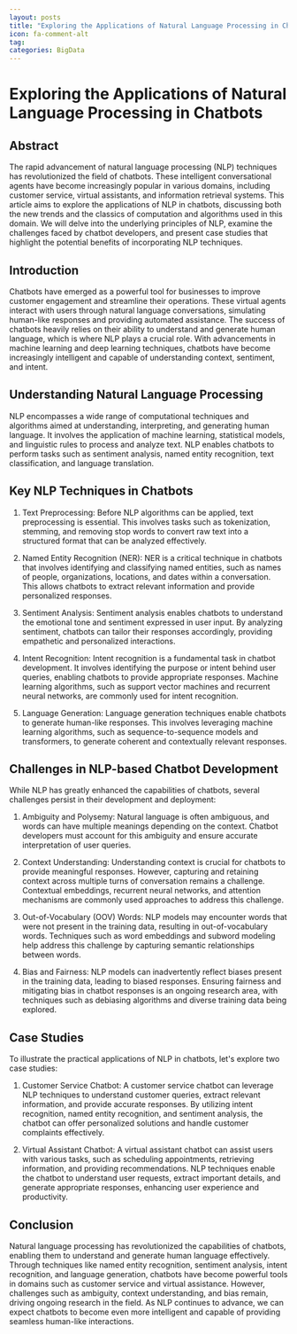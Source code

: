 ```yaml
---
layout: posts
title: "Exploring the Applications of Natural Language Processing in Chatbots"
icon: fa-comment-alt
tag:      
categories: BigData
---
```



# Exploring the Applications of Natural Language Processing in Chatbots

## Abstract
The rapid advancement of natural language processing (NLP) techniques has revolutionized the field of chatbots. These intelligent conversational agents have become increasingly popular in various domains, including customer service, virtual assistants, and information retrieval systems. This article aims to explore the applications of NLP in chatbots, discussing both the new trends and the classics of computation and algorithms used in this domain. We will delve into the underlying principles of NLP, examine the challenges faced by chatbot developers, and present case studies that highlight the potential benefits of incorporating NLP techniques.

## Introduction
Chatbots have emerged as a powerful tool for businesses to improve customer engagement and streamline their operations. These virtual agents interact with users through natural language conversations, simulating human-like responses and providing automated assistance. The success of chatbots heavily relies on their ability to understand and generate human language, which is where NLP plays a crucial role. With advancements in machine learning and deep learning techniques, chatbots have become increasingly intelligent and capable of understanding context, sentiment, and intent.

## Understanding Natural Language Processing
NLP encompasses a wide range of computational techniques and algorithms aimed at understanding, interpreting, and generating human language. It involves the application of machine learning, statistical models, and linguistic rules to process and analyze text. NLP enables chatbots to perform tasks such as sentiment analysis, named entity recognition, text classification, and language translation.

## Key NLP Techniques in Chatbots
1. Text Preprocessing:
   Before NLP algorithms can be applied, text preprocessing is essential. This involves tasks such as tokenization, stemming, and removing stop words to convert raw text into a structured format that can be analyzed effectively.

2. Named Entity Recognition (NER):
   NER is a critical technique in chatbots that involves identifying and classifying named entities, such as names of people, organizations, locations, and dates within a conversation. This allows chatbots to extract relevant information and provide personalized responses.

3. Sentiment Analysis:
   Sentiment analysis enables chatbots to understand the emotional tone and sentiment expressed in user input. By analyzing sentiment, chatbots can tailor their responses accordingly, providing empathetic and personalized interactions.

4. Intent Recognition:
   Intent recognition is a fundamental task in chatbot development. It involves identifying the purpose or intent behind user queries, enabling chatbots to provide appropriate responses. Machine learning algorithms, such as support vector machines and recurrent neural networks, are commonly used for intent recognition.

5. Language Generation:
   Language generation techniques enable chatbots to generate human-like responses. This involves leveraging machine learning algorithms, such as sequence-to-sequence models and transformers, to generate coherent and contextually relevant responses.

## Challenges in NLP-based Chatbot Development
While NLP has greatly enhanced the capabilities of chatbots, several challenges persist in their development and deployment:

1. Ambiguity and Polysemy:
   Natural language is often ambiguous, and words can have multiple meanings depending on the context. Chatbot developers must account for this ambiguity and ensure accurate interpretation of user queries.

2. Context Understanding:
   Understanding context is crucial for chatbots to provide meaningful responses. However, capturing and retaining context across multiple turns of conversation remains a challenge. Contextual embeddings, recurrent neural networks, and attention mechanisms are commonly used approaches to address this challenge.

3. Out-of-Vocabulary (OOV) Words:
   NLP models may encounter words that were not present in the training data, resulting in out-of-vocabulary words. Techniques such as word embeddings and subword modeling help address this challenge by capturing semantic relationships between words.

4. Bias and Fairness:
   NLP models can inadvertently reflect biases present in the training data, leading to biased responses. Ensuring fairness and mitigating bias in chatbot responses is an ongoing research area, with techniques such as debiasing algorithms and diverse training data being explored.

## Case Studies
To illustrate the practical applications of NLP in chatbots, let's explore two case studies:

1. Customer Service Chatbot:
   A customer service chatbot can leverage NLP techniques to understand customer queries, extract relevant information, and provide accurate responses. By utilizing intent recognition, named entity recognition, and sentiment analysis, the chatbot can offer personalized solutions and handle customer complaints effectively.

2. Virtual Assistant Chatbot:
   A virtual assistant chatbot can assist users with various tasks, such as scheduling appointments, retrieving information, and providing recommendations. NLP techniques enable the chatbot to understand user requests, extract important details, and generate appropriate responses, enhancing user experience and productivity.

## Conclusion
Natural language processing has revolutionized the capabilities of chatbots, enabling them to understand and generate human language effectively. Through techniques like named entity recognition, sentiment analysis, intent recognition, and language generation, chatbots have become powerful tools in domains such as customer service and virtual assistance. However, challenges such as ambiguity, context understanding, and bias remain, driving ongoing research in the field. As NLP continues to advance, we can expect chatbots to become even more intelligent and capable of providing seamless human-like interactions.